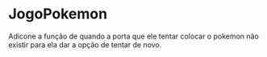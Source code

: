 # JogoPokemon
Adicone a função de quando a porta que ele tentar colocar o pokemon não existir para ela dar a opção de tentar de novo.
